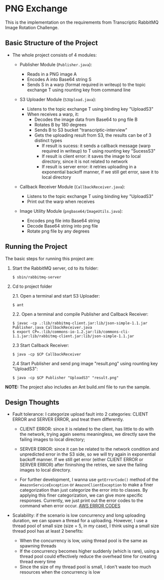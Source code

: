# PNG Exchange

This is the implementation on the requirements from Transcriptic RabbitMQ Image Rotation Challenge.

## Basic Structure of the Project

* The whole project consists of 4 modules:

	* Publisher Module (`Publisher.java`):
		* Reads in a PNG image A
		* Encodes A into Base64 string S
		* Sends S in a warp (format required in writeup) to the topic exchange T using rounting key from command line

	* S3 Uploader Module (`S3Upload.java`):
		* Listens to the topic exchange T using binding key "UploadS3"
		* When receives a warp, it:
			* Decodes the image data from Base64 to png file B
			* Rotates B by 180 degrees
			* Sends B to S3 bucket "transcriptic-interview"
			* Gets the uploading result from S3, the results can be of 3 distinct types
				* If result is sucess: it sends a callback message (warp required in writeup) to T using rounting key "SucessS3"
				* If result is client error: it saves the image to local directory, since it is not related to network
                * If result is server error: it retries uploading in a exponential backoff manner, if we still get error, save it to local directory

    * Callback Receiver Module (`CallbackReceiver.java`):
    	* Listens to the topic exchange T using binding key "UploadS3"
    	* Print out the warp when receives

    * Image Utility Module (`pngbase64/ImageUtils.java`):
    	* Encodes png file into Base64 string
    	* Decode Base64 string into png file
    	* Rotate png file by any degrees

## Running the Project

The basic steps for running this project are:

1. Start the RabbitMQ server, cd to its folder:

	```
	$ sbin/rabbitmq-server
	```

2. Cd to project folder

	2.1. Open a terminal and start S3 Uploader:

	```
	$ ant
	```

	2.2. Open a terminal and compile Publisher and Callback Receiver:

	```
	$ javac -cp .:lib/rabbitmq-client.jar:lib/json-simple-1.1.jar Publisher.java CallbackReceiver.java
	$ export CP=.:lib/commons-io-1.2.jar:lib/commons-cli-1.1.jar:lib/rabbitmq-client.jar:lib/json-simple-1.1.jar
	```

	2.3 Start Callback Receiver:

	```
	$ java -cp $CP CallbackReceiver
	```


	2.4 Start Publisher and send png image "result.png" using rounting key "UploadS3":

	```
	$ java -cp $CP Publisher "UploadS3" "result.png"
	```

**NOTE:** The project also includes an Ant build.xml file to run the sample.

## Design Thoughts

* Fault tolerance: I categorize upload fault into 2 categories: CLIENT ERROR and SERVER ERROR, and treat them differently.

	* CLIENT ERROR: since it is related to the client, has little to do with the network, trying again seems meaningless, we directly save the failing images to local directory;

	* SERVER ERROR: since it can be related to the network condition and unpredicted error in the S3 side, so we will try again in exponential backoff manner. If we still get error (either CLIENT ERROR or SERVER ERROR) after fininshing the retries, we save the failing images to local directory.

	* For further development, I wanna use `getErrorCode()` method of the `AmazonServiceException` or `AmazonClientException` to make a finer categorization than just categorize the error into to classes. By applying this finer categorization, we can give more specific responses. Currently, we just print out the error codes to the command when error occur. [AWS ERROR CODES](http://docs.aws.amazon.com/AmazonS3/latest/API/ErrorResponses.html)

* Scalability: if the scenario is low concurrency and long uploading duration, we can spawn a thread for a uploading. However, I use a thread pool of small size (size = 5, in my case), I think using a small size thread pool has at least 2 benefits:
	* When the concurrency is low, using thread pool is the same as spawning threads
	* If the concurrency becomes higher suddenly (which is rare), using a thread pool could effectively reduce the overhead time for creating thread every time
	* Since the size of my thread pool is small, I don't waste too much resources when the concurrency is low
